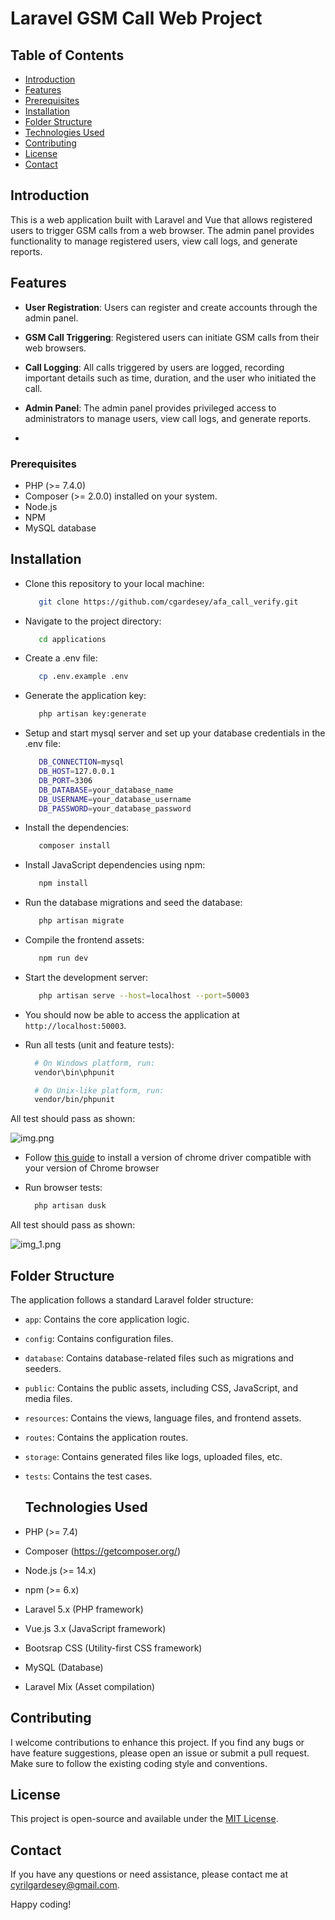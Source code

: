 # Laravel GSM Call Web Project

## Table of Contents

- [Introduction](#introduction)
- [Features](#features)
- [Prerequisites](#prerequisites)
- [Installation](#installation)
- [Folder Structure](#folder-structure)
- [Technologies Used](#technologies-used)
- [Contributing](#contributing)
- [License](#license)
- [Contact](#contact)

## Introduction

This is a web application built with Laravel and Vue that allows registered users to trigger GSM calls from a web browser. The admin panel provides functionality to manage registered users, view call logs, and generate reports.


## Features

- **User Registration**: Users can register and create accounts through the admin panel.
- **GSM Call Triggering**: Registered users can initiate GSM calls from their web browsers.
- **Call Logging**: All calls triggered by users are logged, recording important details such as time, duration, and the user who initiated the call.
- **Admin Panel**: The admin panel provides privileged access to administrators to manage users, view call logs, and generate reports.

- 
### Prerequisites

- PHP (>= 7.4.0)
- Composer (>= 2.0.0) installed on your system.
- Node.js
- NPM
- MySQL database

## Installation

- Clone this repository to your local machine:
  ```bash
     git clone https://github.com/cgardesey/afa_call_verify.git
- Navigate to the project directory:
   ```bash
      cd applications
- Create a .env file:
   ```bash
      cp .env.example .env
- Generate the application key:
   ```bash
      php artisan key:generate
- Setup and start mysql server and set up your database credentials in the .env file:
   ```bash
      DB_CONNECTION=mysql
      DB_HOST=127.0.0.1
      DB_PORT=3306
      DB_DATABASE=your_database_name
      DB_USERNAME=your_database_username
      DB_PASSWORD=your_database_password
- Install the dependencies:
   ```bash
      composer install
- Install JavaScript dependencies using npm:
   ```bash
      npm install  
- Run the database migrations and seed the database:
   ```bash
      php artisan migrate
- Compile the frontend assets:
   ```bash
      npm run dev
- Start the development server:
   ```bash
      php artisan serve --host=localhost --port=50003

- You should now be able to access the application at `http://localhost:50003`.


- Run all tests (unit and feature tests):

  ```bash
    # On Windows platform, run:
    vendor\bin\phpunit
  
    # On Unix-like platform, run:
    vendor/bin/phpunit 
All test should pass as shown:

![img.png](img.png)  

- Follow [this guide](https://chromedriver.chromium.org/downloads/version-selection) to install a version of chrome driver compatible with your version of Chrome browser

- Run browser tests:

  ```bash
    php artisan dusk
All test should pass as shown:

![img_1.png](img_1.png)
  




## Folder Structure

The application follows a standard Laravel folder structure:

- `app`: Contains the core application logic.
- `config`: Contains configuration files.
- `database`: Contains database-related files such as migrations and seeders.
- `public`: Contains the public assets, including CSS, JavaScript, and media files.
- `resources`: Contains the views, language files, and frontend assets.
- `routes`: Contains the application routes.
- `storage`: Contains generated files like logs, uploaded files, etc.
- `tests`: Contains the test cases.


  ## Technologies Used

- PHP (>= 7.4)
- Composer (https://getcomposer.org/)
- Node.js (>= 14.x)
- npm (>= 6.x)
- Laravel 5.x (PHP framework)
- Vue.js 3.x (JavaScript framework)
- Bootsrap CSS (Utility-first CSS framework)
- MySQL (Database)
- Laravel Mix (Asset compilation)

## Contributing

I welcome contributions to enhance this project. If you find any bugs or have feature suggestions, please open an issue or submit a pull request. Make sure to follow the existing coding style and conventions.

## License

This project is open-source and available under the [MIT License](https://opensource.org/licenses/MIT).

## Contact

If you have any questions or need assistance, please contact me at cyrilgardesey@gmail.com.

Happy coding!

   

